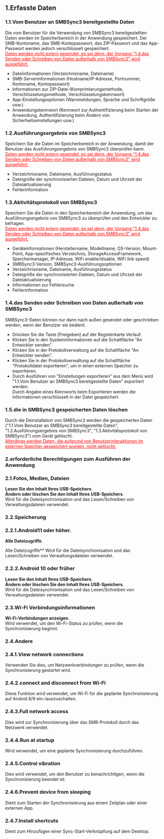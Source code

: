## 1.Erfasste Daten<br>
### 1.1.Vom Benutzer an SMBSync3 bereitgestellte Daten<br>

Die vom Benutzer für die Verwendung von SMBSync3 bereitgestellten Daten werden im Speicherbereich in der Anwendung gespeichert.
Der SMB-Kontoname, das SMB-Kontopasswort, das ZIP-Passwort und das App-Passwort werden jedoch verschlüsselt gespeichert.<br>
<span style="color: red;"><u>Daten werden nicht extern gesendet, es sei denn, der Vorgang "1.4.das Senden oder Schreiben von Daten außerhalb von SMBSync3" wird ausgeführt.</u></span><br>

- Dateiinformationen (Verzeichnisname, Dateiname)<br>
- SMB-Serverinformationen (Hostname/IP-Adresse, Portnummer, Kontoname, Kontopasswort)<br>
- Informationen zur ZIP-Datei (Komprimierungsmethode, Verschlüsselungsmethode, Verschlüsselungskennwort)<br>
- App-Einstellungsoptionen (Warnmeldungen, Sprache und Schriftgröße usw.)<br>
- Anwendungskennwort (Kennwort zur Authentifizierung beim Starten der Anwendung, Authentifizierung beim Ändern von Sicherheitseinstellungen usw.)<br>

### 1.2.Ausführungsergebnis von SMBSync3<br>

Speichern Sie die Daten im Speicherbereich in der Anwendung, damit der Benutzer das Ausführungsergebnis von SMBSync3 überprüfen kann.<br>
<span style="color: red;"><u>Daten werden nicht extern gesendet, es sei denn, der Vorgang "1.4.das Senden oder Schreiben von Daten außerhalb von SMBSync3" wird ausgeführt.</u></span><br>

- Verzeichnisname, Dateiname, Ausführungsstatus<br>
- Dateigröße der synchronisierten Dateien, Datum und Uhrzeit der Dateiaktualisierung<br>
- Fehlerinformation<br>

### 1.3.Aktivitätsprotokoll von SMBSync3<br>

Speichern Sie die Daten in den Speicherbereich der Anwendung, um das Ausführungsergebnis von SMBSync3 zu überprüfen und den Entwickler zu befragen.<br>
<span style="color: red;"><u>Daten werden nicht extern gesendet, es sei denn, der Vorgang "1.4.das Senden oder Schreiben von Daten außerhalb von SMBSync3" wird ausgeführt.</u></span><br>

- Geräteinformationen (Herstellername, Modellname, OS-Version, Mount-Point, App-spezifisches Verzeichnis, StorageAccessFramework, Speichermanager, IP-Adresse, WiFi enable/disable, WiFi link speed)<br>
- SMBSync3-Version, SMBSync3-Ausführungsoptionen<br>
- Verzeichnisname, Dateiname, Ausführungsstatus<br>
- Dateigröße der synchronisierten Dateien, Datum und Uhrzeit der Dateiaktualisierung<br>
- Informationen zur Fehlersuche<br>
- Fehlerinformation<br>

### 1.4.das Senden oder Schreiben von Daten außerhalb von SMBSync3<br>

SMBSync3-Daten können nur dann nach außen gesendet oder geschrieben werden, wenn der Benutzer sie bedient.<br>

- Drücken Sie die Taste [Freigeben] auf der Registerkarte Verlauf.<br>
- Klicken Sie in den Systeminformationen auf die Schaltfläche "An Entwickler senden".<br>
- Klicken Sie in der Protokollverwaltung auf die Schaltfläche "An Entwickler senden".<br>
- Klicken Sie in der Protokollverwaltung auf die Schaltfläche "Protokolldatei exportieren", um in einen externen Speicher zu exportieren.<br>
- Durch Ausführen von "Einstellungen exportieren" aus dem Menü wird "1.1.Vom Benutzer an SMBSync3 bereitgestellte Daten" exportiert werden.<br>
Durch Angabe eines Kennworts beim Exportieren werden die Informationen verschlüsselt in der Datei gespeichert.<br>

### 1.5.die in SMBSync3 gespeicherten Daten löschen<br>

Durch die Deinstallation von SMBSync3 werden die gespeicherten Daten ("1.1.Vom Benutzer an SMBSync3 bereitgestellte Daten", "1.2.Ausführungsergebnis von SMBSync3", "1.3.Aktivitätsprotokoll von SMBSync3") vom Gerät gelöscht.<br>
<span style="color: red;"><u>Allerdings werden Daten, die aufgrund von Benutzerinteraktionen im externen Speicher gespeichert wurden, nicht gelöscht.</u></span><br>

### 2.erforderliche Berechtigungen zum Ausführen der Anwendung<br>

### 2.1.Fotos, Medien, Dateien<br>
**Lesen Sie den Inhalt Ihres USB-Speichers**.<br>
**Ändern oder löschen Sie den Inhalt Ihres USB-Speichers**.<br>
Wird für die Dateisynchronisation und das Lesen/Schreiben von Verwaltungsdateien verwendet.<br>

### 2.2.Speicherung<br>

### 2.2.1.Android11 oder höher.<br>
**Alle Dateizugriffe**.<br>

Alle Dateizugriffe** Wird für die Dateisynchronisation und das Lesen/Schreiben von Verwaltungsdateien verwendet.<br>

### 2.2.2.Android 10 oder früher<br>
**Lesen Sie den Inhalt Ihres USB-Speichers**.<br>
**Ändern oder löschen Sie den Inhalt Ihres USB-Speichers**.<br>
Wird für die Dateisynchronisation und das Lesen/Schreiben von Verwaltungsdateien verwendet.<br>

### 2.3.Wi-Fi Verbindungsinformationen<br>
**Wi-Fi-Verbindungen anzeigen**.<br>
Wird verwendet, um den Wi-Fi-Status zu prüfen, wenn die Synchronisierung beginnt.<br>

### 2.4.Andere<br>
### 2.4.1.View network connections<br>
Verwenden Sie dies, um Netzwerkverbindungen zu prüfen, wenn die Synchronisierung gestartet wird.<br>
### 2.4.2.connect and disconnect from Wi-Fi<br>
Diese Funktion wird verwendet, um Wi-Fi für die geplante Synchronisierung auf Andoid 8/9 ein-/auszuschalten.<br>
### 2.4.3.Full network access<br>
Dies wird zur Synchronisierung über das SMB-Protokoll durch das Netzwerk verwendet.<br>
### 2.4.4.Run at startup<br>
Wird verwendet, um eine geplante Synchronisierung durchzuführen.<br>
### 2.4.5.Control vibration<br>
Dies wird verwendet, um den Benutzer zu benachrichtigen, wenn die Synchronisierung beendet ist.<br>
### 2.4.6.Prevent device from sleeping<br>
Dient zum Starten der Synchronisierung aus einem Zeitplan oder einer externen App.<br>
### 2.4.7.Install shortcuts<br>
Dient zum Hinzufügen einer Sync-Start-Verknüpfung auf dem Desktop.<br>

